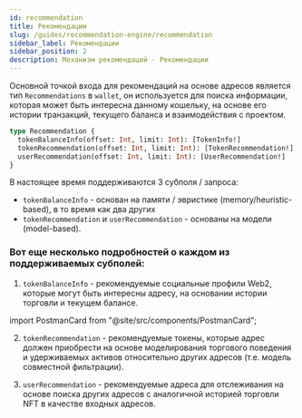 ```yaml
---
id: recommendation
title: Рекомендации
slug: /guides/recommendation-engine/recommendation
sidebar_label: Рекомендации
sidebar_position: 2
description: Механизм рекомендаций - Рекомендации
---
```


Основной точкой входа для рекомендаций на основе адресов является тип `Recommendations` в `wallet`, он используется для поиска информации, которая может быть интересна данному кошельку, на основе его истории транзакций, текущего баланса и взаимодействия с проектом.

```graphql
type Recommendation {
  tokenBalanceInfo(offset: Int, limit: Int): [TokenInfo!]
  tokenRecommendation(offset: Int, limit: Int): [TokenRecommendation!]
  userRecommendation(offset: Int, limit: Int): [UserRecommendation!]
}
```

В настоящее время поддерживаются 3 субполя / запроса:
- `tokenBalanceInfo`  - основан на памяти / эвристике (memory/heuristic-based), в то время как два других
- `tokenRecommendation` и `userRecommendation` - основаны на модели (model-based).

### Вот еще несколько подробностей о каждом из поддерживаемых субполей: 

1. `tokenBalanceInfo` - рекомендуемые социальные профили Web2, которые могут быть интересны адресу, на основании истории торговли и текущем балансе.

import PostmanCard from "@site/src/components/PostmanCard";

<PostmanCard 
  queryURL="https://www.postman.com/cyberconnect-v2/workspace/cyberconnect-v2/request/20133006-88b9b1fb-13c1-4e3c-bc9e-a88ad22e1bf9"
  exampleURL="https://www.postman.com/cyberconnect-v2/workspace/cyberconnect-v2/example/20133006-8d475121-b9a4-4f78-8152-bdaa259dbc28"
/>

2. `tokenRecommendation` - рекомендуемые токены, которые адрес должен приобрести на основе моделирования торгового поведения и удерживаемых активов относительно других адресов (т.е. модель совместной фильтрации).

<PostmanCard 
  queryURL="https://www.postman.com/cyberconnect-v2/workspace/cyberconnect-v2/request/20133006-1e8a4bcf-01a1-46d7-a126-8e6b67e05cfc"
  exampleURL="https://www.postman.com/cyberconnect-v2/workspace/cyberconnect-v2/example/20133006-58c47fb2-126b-484d-afc5-2f9871a04e76"
/>

3.  `userRecommendation` - рекомендуемые адреса для отслеживания на основе поиска других адресов с аналогичной историей торговли NFT в качестве входных адресов.

<PostmanCard 
  queryURL="https://www.postman.com/cyberconnect-v2/workspace/cyberconnect-v2/request/20133006-a3507140-0efe-4fca-8f44-7486b57af8e4"
  exampleURL="https://www.postman.com/cyberconnect-v2/workspace/cyberconnect-v2/example/20133006-b9e6e244-5d3d-49cc-a534-cad5a1b15494"
/>
